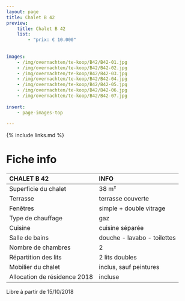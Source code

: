 ```yaml
---
layout: page
title: Chalet B 42
preview: 
    title: Chalet B 42
    list:
        - "prix: € 10.000"
        
        
images:
    - /img/overnachten/te-koop/B42/B42-01.jpg
    - /img/overnachten/te-koop/B42/B42-02.jpg
    - /img/overnachten/te-koop/B42/B42-03.jpg
    - /img/overnachten/te-koop/B42/B42-04.jpg
    - /img/overnachten/te-koop/B42/B42-05.jpg
    - /img/overnachten/te-koop/B42/B42-06.jpg
    - /img/overnachten/te-koop/B42/B42-07.jpg
    
insert:
    - page-images-top
    
---
```


{% include links.md %}



# Fiche info

CHALET B 42                 | INFO        | 
:---------------------------|:------------|
Superficie du chalet         |38 m²
Terrasse                     |terrasse couverte  
Fenêtres                     |simple + double vitrage
Type de chauffage            |gaz
Cuisine                      |cuisine séparée
Salle de bains               |douche - lavabo - toilettes
Nombre de chambres           |2
Répartition des lits         |2 lits doubles
Mobilier du chalet           |inclus, sauf peintures
Allocation de résidence 2018 |incluse

Libre à partir de 15/10/2018